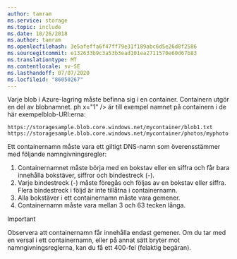 ```yaml
---
author: tamram
ms.service: storage
ms.topic: include
ms.date: 10/26/2018
ms.author: tamram
ms.openlocfilehash: 3e5afeffa6f47ff79e31f189abc6d5e26d8f2586
ms.sourcegitcommit: e132633b9c3a53b3ead101ea2711570e60d67b83
ms.translationtype: MT
ms.contentlocale: sv-SE
ms.lasthandoff: 07/07/2020
ms.locfileid: "86050267"
---
```

Varje blob i Azure-lagring måste befinna sig i en container. Containern utgör en del av blobnamnet. ph x="1" /&gt; är till exempel namnet på containern i de här exempelblob-URI:erna:

```http
https://storagesample.blob.core.windows.net/mycontainer/blob1.txt
https://storagesample.blob.core.windows.net/mycontainer/photos/myphoto.jpg
```

Ett containernamn måste vara ett giltigt DNS-namn som överensstämmer med följande namngivningsregler:

1. Containernamnet måste börja med en bokstav eller en siffra och får bara innehålla bokstäver, siffror och bindestreck (-).
2. Varje bindestreck (-) måste föregås och följas av en bokstav eller siffra. Flera bindestreck i följd är inte tillåtna i containernamn.
3. Alla bokstäver i ett containernamn måste vara gemener.
4. Containernamn måste vara mellan 3 och 63 tecken långa.

> [!IMPORTANT]
> Observera att containernamn får innehålla endast gemener. Om du tar med en versal i ett containernamn, eller på annat sätt bryter mot namngivningsreglerna, kan du få ett 400-fel (felaktig begäran). 
> 
> 


